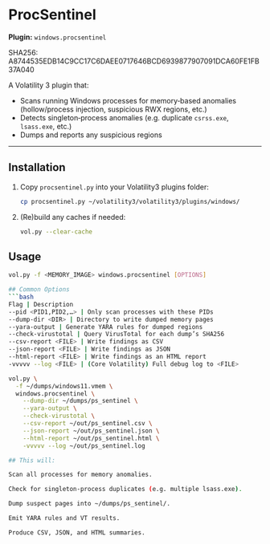 # ProcSentinel

**Plugin:** `windows.procsentinel`  

SHA256:   A8744535EDB14C9CC17C6DAEE0717646BCD6939877907091DCA60FE1FB37A040

A Volatility 3 plugin that:
- Scans running Windows processes for memory‑based anomalies (hollow/process injection, suspicious RWX regions, etc.)  
- Detects singleton‑process anomalies (e.g. duplicate `csrss.exe`, `lsass.exe`, etc.)  
- Dumps and reports any suspicious regions

---

## Installation

1. Copy `procsentinel.py` into your Volatility3 plugins folder:
   ```bash
   cp procsentinel.py ~/volatility3/volatility3/plugins/windows/
   
2. (Re)build any caches if needed:
   ```bash
   vol.py --clear-cache
   
## Usage
```bash
vol.py -f <MEMORY_IMAGE> windows.procsentinel [OPTIONS]

## Common Options
```bash
Flag | Description
--pid <PID1,PID2,…> | Only scan processes with these PIDs
--dump-dir <DIR> | Directory to write dumped memory pages
--yara-output | Generate YARA rules for dumped regions
--check-virustotal | Query VirusTotal for each dump’s SHA256
--csv-report <FILE> | Write findings as CSV
--json-report <FILE> | Write findings as JSON
--html-report <FILE> | Write findings as an HTML report
-vvvvv --log <FILE> | (Core Volatility) Full debug log to <FILE>

vol.py \
  -f ~/dumps/windows11.vmem \
  windows.procsentinel \
    --dump-dir ~/dumps/ps_sentinel \
    --yara-output \
    --check-virustotal \
    --csv-report ~/out/ps_sentinel.csv \
    --json-report ~/out/ps_sentinel.json \
    --html-report ~/out/ps_sentinel.html \
    -vvvvv --log ~/out/ps_sentinel.log

## This will:

Scan all processes for memory anomalies.

Check for singleton‑process duplicates (e.g. multiple lsass.exe).

Dump suspect pages into ~/dumps/ps_sentinel/.

Emit YARA rules and VT results.

Produce CSV, JSON, and HTML summaries.
